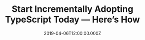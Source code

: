 ---
title: Start Incrementally Adopting TypeScript Today — Here’s How
date: "2019-04-06T12:00:00.000Z"
description: "Depending on your setup, adding TypeScript to your existing project might take as little as a minute or two."
isExternal: true
externalUrl: https://medium.com/@davidagood/start-incrementally-adopting-typescript-today-heres-how-82c2f7cf35de 
---
